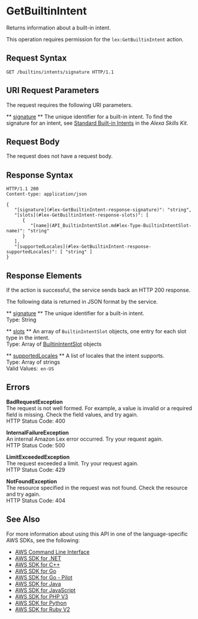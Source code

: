 # GetBuiltinIntent<a name="API_GetBuiltinIntent"></a>

Returns information about a built\-in intent\.

This operation requires permission for the `lex:GetBuiltinIntent` action\.

## Request Syntax<a name="API_GetBuiltinIntent_RequestSyntax"></a>

```
GET /builtins/intents/signature HTTP/1.1
```

## URI Request Parameters<a name="API_GetBuiltinIntent_RequestParameters"></a>

The request requires the following URI parameters\.

 ** [signature](#API_GetBuiltinIntent_RequestSyntax) **   <a name="lex-GetBuiltinIntent-request-signature"></a>
The unique identifier for a built\-in intent\. To find the signature for an intent, see [Standard Built\-in Intents](https://developer.amazon.com/public/solutions/alexa/alexa-skills-kit/docs/built-in-intent-ref/standard-intents) in the *Alexa Skills Kit*\.

## Request Body<a name="API_GetBuiltinIntent_RequestBody"></a>

The request does not have a request body\.

## Response Syntax<a name="API_GetBuiltinIntent_ResponseSyntax"></a>

```
HTTP/1.1 200
Content-type: application/json

{
   "[signature](#lex-GetBuiltinIntent-response-signature)": "string",
   "[slots](#lex-GetBuiltinIntent-response-slots)": [ 
      { 
         "[name](API_BuiltinIntentSlot.md#lex-Type-BuiltinIntentSlot-name)": "string"
      }
   ],
   "[supportedLocales](#lex-GetBuiltinIntent-response-supportedLocales)": [ "string" ]
}
```

## Response Elements<a name="API_GetBuiltinIntent_ResponseElements"></a>

If the action is successful, the service sends back an HTTP 200 response\.

The following data is returned in JSON format by the service\.

 ** [signature](#API_GetBuiltinIntent_ResponseSyntax) **   <a name="lex-GetBuiltinIntent-response-signature"></a>
The unique identifier for a built\-in intent\.  
Type: String

 ** [slots](#API_GetBuiltinIntent_ResponseSyntax) **   <a name="lex-GetBuiltinIntent-response-slots"></a>
An array of `BuiltinIntentSlot` objects, one entry for each slot type in the intent\.  
Type: Array of [BuiltinIntentSlot](API_BuiltinIntentSlot.md) objects

 ** [supportedLocales](#API_GetBuiltinIntent_ResponseSyntax) **   <a name="lex-GetBuiltinIntent-response-supportedLocales"></a>
A list of locales that the intent supports\.  
Type: Array of strings  
Valid Values:` en-US` 

## Errors<a name="API_GetBuiltinIntent_Errors"></a>

 **BadRequestException**   
The request is not well formed\. For example, a value is invalid or a required field is missing\. Check the field values, and try again\.  
HTTP Status Code: 400

 **InternalFailureException**   
An internal Amazon Lex error occurred\. Try your request again\.  
HTTP Status Code: 500

 **LimitExceededException**   
The request exceeded a limit\. Try your request again\.  
HTTP Status Code: 429

 **NotFoundException**   
The resource specified in the request was not found\. Check the resource and try again\.  
HTTP Status Code: 404

## See Also<a name="API_GetBuiltinIntent_SeeAlso"></a>

For more information about using this API in one of the language\-specific AWS SDKs, see the following:
+  [AWS Command Line Interface](https://docs.aws.amazon.com/goto/aws-cli/lex-models-2017-04-19/GetBuiltinIntent) 
+  [AWS SDK for \.NET](https://docs.aws.amazon.com/goto/DotNetSDKV3/lex-models-2017-04-19/GetBuiltinIntent) 
+  [AWS SDK for C\+\+](https://docs.aws.amazon.com/goto/SdkForCpp/lex-models-2017-04-19/GetBuiltinIntent) 
+  [AWS SDK for Go](https://docs.aws.amazon.com/goto/SdkForGoV1/lex-models-2017-04-19/GetBuiltinIntent) 
+  [AWS SDK for Go \- Pilot](https://docs.aws.amazon.com/goto/SdkForGoPilot/lex-models-2017-04-19/GetBuiltinIntent) 
+  [AWS SDK for Java](https://docs.aws.amazon.com/goto/SdkForJava/lex-models-2017-04-19/GetBuiltinIntent) 
+  [AWS SDK for JavaScript](https://docs.aws.amazon.com/goto/AWSJavaScriptSDK/lex-models-2017-04-19/GetBuiltinIntent) 
+  [AWS SDK for PHP V3](https://docs.aws.amazon.com/goto/SdkForPHPV3/lex-models-2017-04-19/GetBuiltinIntent) 
+  [AWS SDK for Python](https://docs.aws.amazon.com/goto/boto3/lex-models-2017-04-19/GetBuiltinIntent) 
+  [AWS SDK for Ruby V2](https://docs.aws.amazon.com/goto/SdkForRubyV2/lex-models-2017-04-19/GetBuiltinIntent) 
